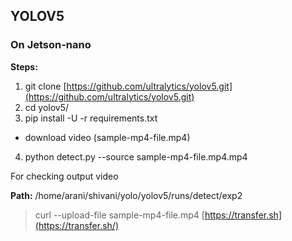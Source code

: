 ## **YOLOV5**

### **On Jetson-nano**

**Steps:**

1. git clone [https://github.com/ultralytics/yolov5.git](https://github.com/ultralytics/yolov5.git)
2. cd yolov5/
3. pip install -U -r requirements.txt
- download video (sample-mp4-file.mp4)
4. python detect.py --source sample-mp4-file.mp4.mp4

For checking output video

**Path:** /home/arani/shivani/yolo/yolov5/runs/detect/exp2

> curl --upload-file sample-mp4-file.mp4 [https://transfer.sh](https://transfer.sh/)
